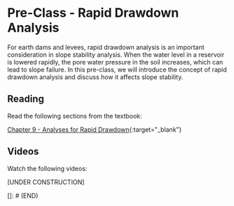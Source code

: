 # Pre-Class - Rapid Drawdown Analysis

For earth dams and levees, rapid drawdown analysis is an important consideration in slope stability analysis. When the water level in a reservoir is lowered rapidly, the pore water pressure in the soil increases, which can lead to slope failure. In this pre-class, we will introduce the concept of rapid drawdown analysis and discuss how it affects slope stability.

## Reading

Read the following sections from the textbook:

[Chapter 9 - Analyses for Rapid Drawdown](https://ebookcentral.proquest.com/lib/byu/reader.action?docID=7104230&ppg=185){:target="_blank"}

## Videos

Watch the following videos:

[UNDER CONSTRUCTION]

[]: # (END)